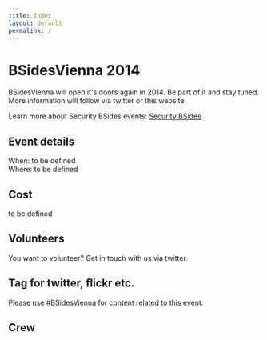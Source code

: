 ```yaml
---
title: Index
layout: default
permalink: /
---
```

<h1>BSidesVienna 2014</h1>
BSidesVienna will open it's doors again in 2014. Be part of it and stay tuned.<br>
More information will follow via twitter or this website.

Learn more about Security BSides events: <a href="http://www.securitybsides.com/">Security BSides</a>

<h2> Event details </h2>
When: to be defined<br>
Where: to be defined

<h2> Cost </h2>
to be defined

<h2> Volunteers </h2>
You want to volunteer? Get in touch with us via twitter.

<h2> Tag for twitter, flickr etc. </h2>
Please use #BSidesVienna for content related to this event.

<h2> Crew </h2>

